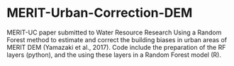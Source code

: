 # MERIT-Urban-Correction-DEM
MERIT-UC paper submitted to Water Resource Research
Using a Random Forest method to estimate and correct the building biases in urban areas of MERIT DEM (Yamazaki et al., 2017). Code include the preparation of the RF layers (python), and the using these layers in a Random Forest model (R).
